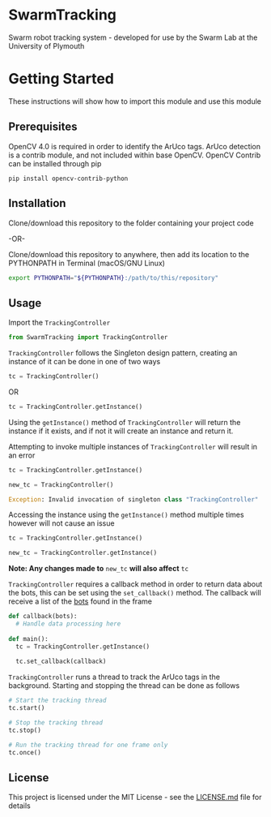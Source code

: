# SwarmTracking
Swarm robot tracking system - developed for use by the Swarm Lab at the University of Plymouth

# Getting Started
These instructions will show how to import this module and use this module

## Prerequisites
OpenCV 4.0 is required in order to identify the ArUco tags. ArUco detection is a contrib module, and not included within base OpenCV. OpenCV Contrib can be installed through pip
```
pip install opencv-contrib-python
```

## Installation
Clone/download this repository to the folder containing your project code

-OR-

Clone/download this repository to anywhere, then add its location to the PYTHONPATH in Terminal (macOS/GNU Linux)
```bash
export PYTHONPATH="${PYTHONPATH}:/path/to/this/repository"
```


## Usage
Import the `TrackingController`
```python
from SwarmTracking import TrackingController
```

`TrackingController` follows the Singleton design pattern, creating an instance of it can be done in one of two ways
```python
tc = TrackingController()
```

OR

```python
tc = TrackingController.getInstance()
```
Using the `getInstance()` method of `TrackingController` will return the instance if it exists, and if not it will create an instance and return it.

Attempting to invoke multiple instances of `TrackingController` will result in an error
```python
tc = TrackingController.getInstance()

new_tc = TrackingController()

Exception: Invalid invocation of singleton class "TrackingController"
```

Accessing the instance using the `getInstance()` method multiple times however will not cause an issue
```python
tc = TrackingController.getInstance()

new_tc = TrackingController.getInstance()
```

**Note: Any changes made to** `new_tc` **will also affect** `tc`

`TrackingController` requires a callback method in order to return data about the bots, this can be set using the `set_callback()` method. The callback will receive a list of the [bots](objects/bot.py) found in the frame
```python
def callback(bots):
  # Handle data processing here
  
def main():
  tc = TrackingController.getInstance()
  
  tc.set_callback(callback)
```

`TrackingController` runs a thread to track the ArUco tags in the background. Starting and stopping the thread can be done as follows
```python
# Start the tracking thread
tc.start()

# Stop the tracking thread
tc.stop()

# Run the tracking thread for one frame only
tc.once()
```

## License
This project is licensed under the MIT License - see the [LICENSE.md](LICENSE.md) file for details
